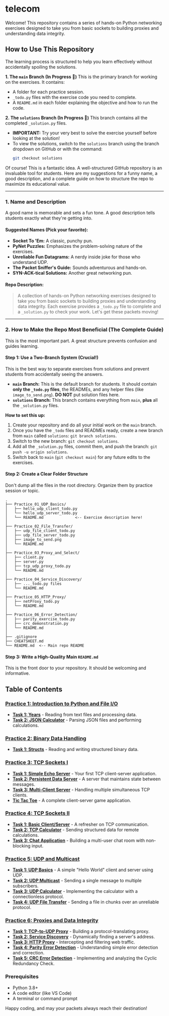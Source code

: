 # telecom

Welcome! This repository contains a series of hands-on Python networking exercises designed to take you from basic sockets to building proxies and understanding data integrity.

## How to Use This Repository

The learning process is structured to help you learn effectively without accidentally spoiling the solutions.

**1. The `main` Branch (In Progress 🚧)**
This is the primary branch for working on the exercises. It contains:
- A folder for each practice session.
- `_todo.py` files with the exercise code you need to complete.
- A `README.md` in each folder explaining the objective and how to run the code.

**2. The `solutions` Branch (In Progress 🚧)**
This branch contains all the completed `_solution.py` files.
- **IMPORTANT:** Try your very best to solve the exercise yourself before looking at the solution!
- To view the solutions, switch to the `solutions` branch using the branch dropdown on GitHub or with the command:
  ```bash
  git checkout solutions


Of course! This is a fantastic idea. A well-structured GitHub repository is an invaluable tool for students. Here are my suggestions for a funny name, a good description, and a complete guide on how to structure the repo to maximize its educational value.

---

### **1. Name and Description**

A good name is memorable and sets a fun tone. A good description tells students exactly what they're getting into.

#### **Suggested Names (Pick your favorite):**

*   **Socket To 'Em:** A classic, punchy pun.
*   **PyNet Puzzles:** Emphasizes the problem-solving nature of the exercises.
*   **Unreliable Fun Datagrams:** A nerdy inside joke for those who understand UDP.
*   **The Packet Sniffer's Guide:** Sounds adventurous and hands-on.
*   **SYN-ACK-tical Solutions:** Another great networking pun.

#### **Repo Description:**

> A collection of hands-on Python networking exercises designed to take you from basic sockets to building proxies and understanding data integrity. Each exercise provides a `_todo.py` file to complete and a `_solution.py` to check your work. Let's get these packets moving!

---

### **2. How to Make the Repo Most Beneficial (The Complete Guide)**

This is the most important part. A great structure prevents confusion and guides learning.

#### **Step 1: Use a Two-Branch System (Crucial!)**

This is the best way to separate exercises from solutions and prevent students from accidentally seeing the answers.

*   **`main` Branch:** This is the default branch for students. It should contain **only the `_todo.py` files**, the READMEs, and any helper files (like `image_to_send.png`). **DO NOT** put solution files here.
*   **`solutions` Branch:** This branch contains everything from `main`, **plus** all the `_solution.py` files.

**How to set this up:**
1.  Create your repository and do all your initial work on the `main` branch.
2.  Once you have the `_todo` files and READMEs ready, create a new branch from `main` called `solutions`: `git branch solutions`.
3.  Switch to the new branch: `git checkout solutions`.
4.  Add all the `_solution.py` files, commit them, and push the branch: `git push -u origin solutions`.
5.  Switch back to `main` (`git checkout main`) for any future edits to the exercises.

#### **Step 2: Create a Clear Folder Structure**

Don't dump all the files in the root directory. Organize them by practice session or topic.

```
.
├── Practice_01_UDP_Basics/
│   ├── hello_udp_client_todo.py
│   └── hello_udp_server_todo.py
│   └── README.md              <-- Exercise description here!
│
├── Practice_02_File_Transfer/
│   ├── udp_file_client_todo.py
│   ├── udp_file_server_todo.py
│   ├── image_to_send.png
│   └── README.md
│
├── Practice_03_Proxy_and_Select/
│   ├── client.py
│   ├── server.py
│   ├── tcp_udp_proxy_todo.py
│   └── README.md
│
├── Practice_04_Service_Discovery/
│   ├── ..._todo.py files
│   └── README.md
│
├── Practice_05_HTTP_Proxy/
│   ├── netProxy_todo.py
│   └── README.md
│
├── Practice_06_Error_Detection/
│   ├── parity_exercise_todo.py
│   ├── crc_demonstration.py
│   └── README.md
│
├── .gitignore
├── CHEATSHEET.md
└── README.md  <-- Main repo README
```

#### **Step 3: Write a High-Quality Main `README.md`**

This is the front door to your repository. It should be welcoming and informative.

## Table of Contents

### [Practice 1: Introduction to Python and File I/O](./Practice_1/)
*   **[Task 1: Years](./Practice_1/Task_1/)** - Reading from text files and processing data.
*   **[Task 2: JSON Calculator](./Practice_1/Task_2/)** - Parsing JSON files and performing calculations.

### [Practice 2: Binary Data Handling](./Practice_2/)
*   **[Task 1: Structs](./Practice_2/Task_1/)** - Reading and writing structured binary data.

### [Practice 3: TCP Sockets I](./Practice_3/)
*   **[Task 1: Simple Echo Server](./Practice_3/Task_1/)** - Your first TCP client-server application.
*   **[Task 2: Persistent Data Server](./Practice_3/Task_2/)** - A server that maintains state between messages.
*   **[Task 3: Multi-Client Server](./Practice_3/Task_3/)** - Handling multiple simultaneous TCP clients.
*   **[Tic Tac Toe](./Practice_3/Tic_Tac_Toe/)** - A complete client-server game application.

### [Practice 4: TCP Sockets II](./Practice_4/)
*   **[Task 1: Basic Client/Server](./Practice_4/Task_1/)** - A refresher on TCP communication.
*   **[Task 2: TCP Calculator](./Practice_4/Task_2/)** - Sending structured data for remote calculations.
*   **[Task 3: Chat Application](./Practice_4/Task_3/)** - Building a multi-user chat room with non-blocking input.

### [Practice 5: UDP and Multicast](./Practice_5/)
*   **[Task 1: UDP Basics](./Practice_5/Task_1/)** - A simple "Hello World" client and server using UDP.
*   **[Task 2: UDP Multicast](./Practice_5/Task_2/)** - Sending a single message to multiple subscribers.
*   **[Task 3: UDP Calculator](./Practice_5/Task_3/)** - Implementing the calculator with a connectionless protocol.
*   **[Task 4: UDP File Transfer](./Practice_5/Task_4/)** - Sending a file in chunks over an unreliable protocol.

### [Practice 6: Proxies and Data Integrity](./Practice_6/)
*   **[Task 1: TCP-to-UDP Proxy](./Practice_6/Task_1/)** - Building a protocol-translating proxy.
*   **[Task 2: Service Discovery](./Practice_6/Task_2/)** - Dynamically finding a server's address.
*   **[Task 3: HTTP Proxy](./Practice_6/Task_3/)** - Intercepting and filtering web traffic.
*   **[Task 4: Parity Error Detection](./Practice_6/Task_4/)** - Understanding simple error detection and correction.
*   **[Task 5: CRC Error Detection](./Practice_6/Task_5/)** - Implementing and analyzing the Cyclic Redundancy Check.

### Prerequisites

- Python 3.8+
- A code editor (like VS Code)
- A terminal or command prompt

Happy coding, and may your packets always reach their destination!